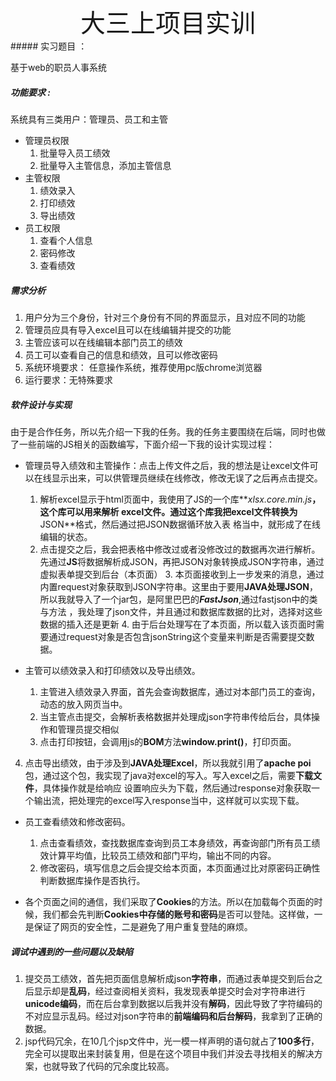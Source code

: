 <center style= "font-size:40px">大三上项目实训</center>
##### 实习题目 ：

基于web的职员人事系统  

##### 功能要求 :

系统具有三类用户：管理员、员工和主管   

+ 管理员权限
  1. 批量导入员工绩效
  2. 批量导入主管信息，添加主管信息
+ 主管权限
  1. 绩效录入
  2. 打印绩效
  3. 导出绩效
+ 员工权限
  1. 查看个人信息
  2. 密码修改
  3. 查看绩效

##### 需求分析

1. 用户分为三个身份，针对三个身份有不同的界面显示，且对应不同的功能
2. 管理员应具有导入excel且可以在线编辑并提交的功能
3. 主管应该可以在线编辑本部门员工的绩效
4. 员工可以查看自己的信息和绩效，且可以修改密码
5. 系统环境要求： 任意操作系统，推荐使用pc版chrome浏览器
6. 运行要求：无特殊要求

##### 软件设计与实现  

由于是合作任务，所以先介绍一下我的任务。我的任务主要围绕在后端，同时也做了一些前端的JS相关的函数编写，下面介绍一下我的设计实现过程：

+ 管理员导入绩效和主管操作：点击上传文件之后，我的想法是让excel文件可以在线显示出来，可以供管理员继续在线修改，修改无误了之后再点击提交。

  	1. 解析excel显示于html页面中，我使用了JS的一个库**_xlsx.core.min.js_**，这个库可以用来解析		excel文件。通过这个库我把excel文件转换为**JSON**格式，然后通过把JSON数据循环放入表	 	格当中，就形成了在线编辑的状态。
 	2. 点击提交之后，我会把表格中修改过或者没修改过的数据再次进行解析。先通过**JS**将数据解析成JSON，再把JSON对象转换成JSON字符串，通过虚拟表单提交到后台（本页面）
      	3. 本页面接收到上一步发来的消息，通过内置request对象获取到JSON字符串。这里由于要用**JAVA处理JSON**，所以我就导入了一个jar包，是阿里巴巴的***FastJson***,通过fastjson中的类与方法 ，我处理了json文件，并且通过和数据库数据的比对，选择对这些数据的插入还是更新
         	4. 由于后台处理写在了本页面，所以载入该页面时需要通过request对象是否包含jsonString这个变量来判断是否需要提交数据。

+ 主管可以绩效录入和打印绩效以及导出绩效。
  	
   1. 主管进入绩效录入界面，首先会查询数据库，通过对本部门员工的查询，动态的放入网页当中。
   2. 当主管点击提交，会解析表格数据并处理成json字符串传给后台，具体操作和管理员提交相似
   3. 点击打印按钮，会调用js的**BOM**方法**window.print()**，打印页面。
4. 点击导出绩效，由于涉及到**JAVA处理Excel**，所以我就引用了**apache poi**包，通过这个包，我实现了java对excel的写入。写入excel之后，需要**下载文件**，具体操作就是给响应 设置响应头为下载，然后通过response对象获取一个输出流，把处理完的excel写入response当中，这样就可以实现下载。

+ 员工查看绩效和修改密码。
  1. 点击查看绩效，查找数据库查询到员工本身绩效，再查询部门所有员工绩效计算平均值，比较员工绩效和部门平均，输出不同的内容。
  2. 修改密码，填写信息之后会提交给本页面，本页面通过比对原密码正确性判断数据库操作是否执行。

+ 各个页面之间的通信，我们采取了**Cookies**的方法。所以在加载每个页面的时候，我们都会先判断**Cookies中存储的账号和密码**是否可以登陆。这样做，一是保证了网页的安全性，二是避免了用户重复登陆的麻烦。

   

##### 调试中遇到的一些问题以及缺陷

1. 提交员工绩效，首先把页面信息解析成json**字符串**，而通过表单提交到后台之后显示却是**乱码**，经过查阅相关资料，我发现表单提交时会对字符串进行**unicode编码**，而在后台拿到数据以后我并没有**解码**，因此导致了字符编码的不对应显示乱码。经过对json字符串的**前端编码和后台解码**，我拿到了正确的数据。
2. jsp代码冗余，在10几个jsp文件中，光一模一样声明的语句就占了**100多行**，完全可以提取出来封装复用，但是在这个项目中我们并没去寻找相关的解决方案，也就导致了代码的冗余度比较高。




